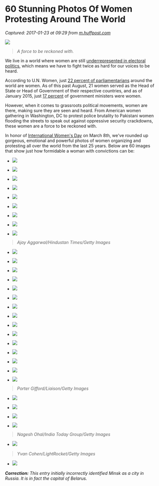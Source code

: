 # 60 Stunning Photos Of Women Protesting Around The World

_Captured: 2017-01-23 at 09:29 from [m.huffpost.com](http://m.huffpost.com/us/entry/us_56cb837ae4b041136f17f37a)_

![](http://img.huffingtonpost.com/asset/crop_11_150_949_424,scalefit_970_noupscale/56dd8a741e0000950070f5e9.jpeg)

> _A force to be reckoned with._

We live in a world where women are still [underrepresented in electoral politics](http://www.unwomen.org/en/what-we-do/leadership-and-political-participation/facts-and-figures), which means we have to fight twice as hard for our voices to be heard.

According to U.N. Women, just [22 percent of parliamentarians](http://www.unwomen.org/en/what-we-do/leadership-and-political-participation/facts-and-figures) around the world are women. As of this past August, 21 women served as the Head of State or Head of Government of their respective countries, and as of January 2015, just [17 percent](http://www.unwomen.org/en/what-we-do/leadership-and-political-participation/facts-and-figures) of government ministers were women.

However, when it comes to grassroots political movements, women are there, making sure they are seen and heard. From American women gathering in Washington, DC to protest police brutality to Pakistani women flooding the streets to speak out against oppressive security crackdowns, these women are a force to be reckoned with.

In honor of [International Women's Day](http://www.internationalwomensday.com/) on March 8th, we've rounded up gorgeous, emotional and powerful photos of women organizing and protesting all over the world from the last 25 years. Below are 60 images that show just how formidable a woman with convictions can be:

  * ![](http://img.huffingtonpost.com/asset/,scalefit_970_noupscale/56c79a0f1e0000220070e6b6.jpeg)

  * ![](http://img.huffingtonpost.com/asset/,scalefit_970_noupscale/56c799f71500002a000b0653.jpeg)

  * ![](http://img.huffingtonpost.com/asset/,scalefit_970_noupscale/56c799fe1e00002100702732.jpeg)

  * ![](http://img.huffingtonpost.com/asset/,scalefit_970_noupscale/56c79a121e0000220070273e.jpeg)

  * ![](http://img.huffingtonpost.com/asset/,scalefit_970_noupscale/56c79a0f1e0000220070273c.jpeg)

  * ![](http://img.huffingtonpost.com/asset/,scalefit_970_noupscale/56c799fb1e00002200702731.jpeg)

  * ![](http://img.huffingtonpost.com/asset/,scalefit_970_noupscale/56c79a051e00002200702737.jpeg)

  * ![](http://img.huffingtonpost.com/asset/,scalefit_970_noupscale/56c799fb1e0000220070e6aa.jpeg)

  * ![](http://img.huffingtonpost.com/asset/,scalefit_970_noupscale/56c799f41500002a000b0651.jpeg)

> _Ajay Aggarwal/Hindustan Times/Getty Images_

  * ![](http://img.huffingtonpost.com/asset/,scalefit_970_noupscale/56c79a001e00002200702733.jpeg)

  * ![](http://img.huffingtonpost.com/asset/,scalefit_970_noupscale/56c79a041500002b000b065a.jpeg)

  * ![](http://img.huffingtonpost.com/asset/,scalefit_970_noupscale/56c79a0d1500002b000b0660.jpeg)

  * ![](http://img.huffingtonpost.com/asset/,scalefit_970_noupscale/56c799f71e00002100702730.jpeg)

  * ![](http://img.huffingtonpost.com/asset/,scalefit_970_noupscale/56c79a041e0000230070e6af.jpeg)

  * ![](http://img.huffingtonpost.com/asset/,scalefit_970_noupscale/56c79a0f1500002b000b0662.jpeg)

  * ![](http://img.huffingtonpost.com/asset/,scalefit_970_noupscale/56c79a001500002b000b0656.jpeg)

  * ![](http://img.huffingtonpost.com/asset/,scalefit_970_noupscale/56c799fb1e0000220070e6ab.jpeg)

  * ![](http://img.huffingtonpost.com/asset/,scalefit_970_noupscale/56c79a041e00002200702736.jpeg)

  * ![](http://img.huffingtonpost.com/asset/,scalefit_970_noupscale/56c79a021500002a000b0658.jpeg)

  * ![](http://img.huffingtonpost.com/asset/,scalefit_970_noupscale/56c799f61500002b000b0652.jpeg)

  * ![](http://img.huffingtonpost.com/asset/,scalefit_970_noupscale/56c79a0d1e0000220070273a.jpeg)

  * ![](http://img.huffingtonpost.com/asset/,scalefit_970_noupscale/56c79a121500002b000b0665.jpeg)

  * ![](http://img.huffingtonpost.com/asset/,scalefit_970_noupscale/56c79a111500002b000b0664.jpeg)

  * ![](http://img.huffingtonpost.com/asset/,scalefit_970_noupscale/56c799f11e0000210070272e.jpeg)

> _Porter Gifford/Liaison/Getty Images_

  * ![](http://img.huffingtonpost.com/asset/,scalefit_970_noupscale/56c79a021e00002200702734.jpeg)

  * ![](http://img.huffingtonpost.com/asset/,scalefit_970_noupscale/56c799f11500002a000b064f.jpeg)

  * ![](http://img.huffingtonpost.com/asset/,scalefit_970_noupscale/56c799f21e0000210070272f.jpeg)

  * ![](http://img.huffingtonpost.com/asset/,scalefit_970_noupscale/56c799f31e0000230070e6a7.jpeg)

> _Nagesh Ohal/India Today Group/Getty Images_

  * ![](http://img.huffingtonpost.com/asset/,scalefit_970_noupscale/56c799f51e0000230070e6a8.jpeg)

> _Yvan Cohen/LightRocket/Getty Images_

  * ![](http://img.huffingtonpost.com/asset/,scalefit_970_noupscale/56c799f71e0000230070e6a9.jpeg)

_**Correction:** This entry initially incorrectly identified Minsk as a city in Russia. It is in fact the capital of Belarus._
